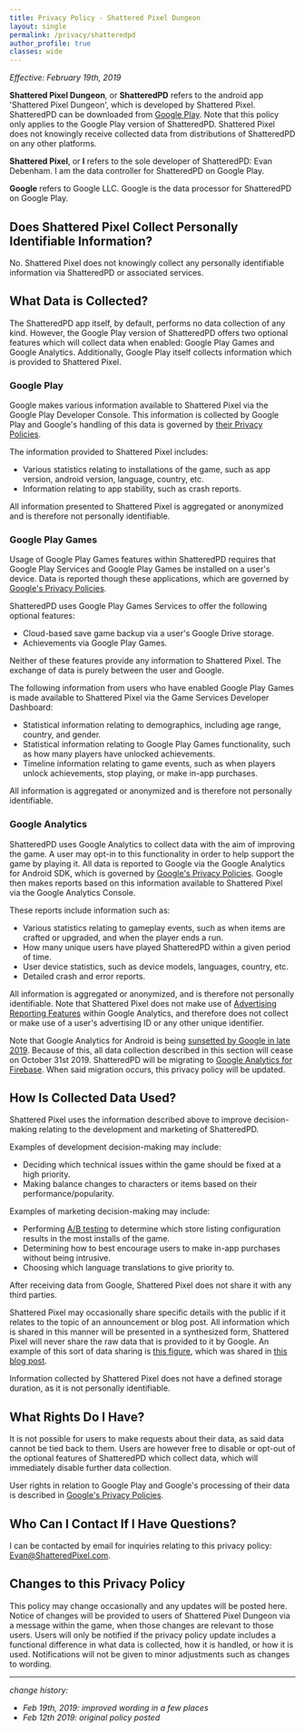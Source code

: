 ```yaml
---
title: Privacy Policy - Shattered Pixel Dungeon
layout: single
permalink: /privacy/shatteredpd
author_profile: true
classes: wide
---
```

*Effective: February 19th, 2019*

**Shattered Pixel Dungeon**, or **ShatteredPD** refers to the android app 'Shattered Pixel Dungeon', which is developed by Shattered Pixel. ShatteredPD can be downloaded from [Google Play](https://play.google.com/store/apps/details?id=com.shatteredpixel.shatteredpixeldungeon). Note that this policy only applies to the Google Play version of ShatteredPD. Shattered Pixel does not knowingly receive collected data from distributions of ShatteredPD on any other platforms.

**Shattered Pixel**, or **I** refers to the sole developer of ShatteredPD: Evan Debenham. I am the data controller for ShatteredPD on Google Play.

**Google** refers to Google LLC. Google is the data processor for ShatteredPD on Google Play.

## Does Shattered Pixel Collect Personally Identifiable Information?

No. Shattered Pixel does not knowingly collect any personally identifiable information via ShatteredPD or associated services. 

## What Data is Collected?

The ShatteredPD app itself, by default, performs no data collection of any kind. However, the Google Play version of ShatteredPD offers two optional features which will collect data when enabled: Google Play Games and Google Analytics. Additionally, Google Play itself collects information which is provided to Shattered Pixel.

### Google Play
Google makes various information available to Shattered Pixel via the Google Play Developer Console. This information is collected by Google Play and Google's handling of this data is governed by [their Privacy Policies](https://policies.google.com/privacy). 

The information provided to Shattered Pixel includes:
- Various statistics relating to installations of the game, such as app version, android version, language, country, etc.
- Information relating to app stability, such as crash reports.

All information presented to Shattered Pixel is aggregated or anonymized and is therefore not personally identifiable.

### Google Play Games
Usage of Google Play Games features within ShatteredPD requires that Google Play Services and Google Play Games be installed on a user's device. Data is reported though these applications, which are governed by [Google's Privacy Policies](https://policies.google.com/privacy).

ShatteredPD uses Google Play Games Services to offer the following optional features:
- Cloud-based save game backup via a user's Google Drive storage.
- Achievements via Google Play Games.

Neither of these features provide any information to Shattered Pixel. The exchange of data is purely between the user and Google.

The following information from users who have enabled Google Play Games is made available to Shattered Pixel via the Game Services Developer Dashboard:
- Statistical information relating to demographics, including age range, country, and gender.
- Statistical information relating to Google Play Games functionality, such as how many players have unlocked achievements.
- Timeline information relating to game events, such as when players unlock achievements, stop playing, or make in-app purchases.

All information is aggregated or anonymized and is therefore not personally identifiable.

### Google Analytics
ShatteredPD uses Google Analytics to collect data with the aim of improving the game. A user may opt-in to this functionality in order to help support the game by playing it. All data is reported to Google via the Google Analytics for Android SDK, which is governed by [Google's Privacy Policies](https://policies.google.com/privacy). Google then makes reports based on this information available to Shattered Pixel via the Google Analytics Console.

These reports include information such as:
- Various statistics relating to gameplay events, such as when items are crafted or upgraded, and when the player ends a run.
- How many unique users have played ShatteredPD within a given period of time.
- User device statistics, such as device models, languages, country, etc.
- Detailed crash and error reports.

All information is aggregated or anonymized, and is therefore not personally identifiable. Note that Shattered Pixel does not make use of [Advertising Reporting Features](https://support.google.com/analytics/answer/3450482?hl=en) within Google Analytics, and therefore does not collect or make use of a user's advertising ID or any other unique identifier.

Note that Google Analytics for Android is being [sunsetted by Google in late 2019](https://support.google.com/firebase/answer/9167112). Because of this, all data collection described in this section will cease on October 31st 2019. ShatteredPD will be migrating to [Google Analytics for Firebase](https://firebase.google.com/docs/analytics/). When said migration occurs, this privacy policy will be updated.

## How Is Collected Data Used?

Shattered Pixel uses the information described above to improve decision-making relating to the development and marketing of ShatteredPD. 

Examples of development decision-making may include:
- Deciding which technical issues within the game should be fixed at a high priority.
- Making balance changes to characters or items based on their performance/popularity.

Examples of marketing decision-making may include:
- Performing [A/B testing](https://en.wikipedia.org/wiki/A/B_testing) to determine which store listing configuration results in the most installs of the game.
- Determining how to best encourage users to make in-app purchases without being intrusive.
- Choosing which language translations to give priority to.

After receiving data from Google, Shattered Pixel does not share it with any third parties.

Shattered Pixel may occasionally share specific details with the public if it relates to the topic of an announcement or blog post. All information which is shared in this manner will be presented in a synthesized form, Shattered Pixel will never share the raw data that is provided to it by Google. An example of this sort of data sharing is [this figure](/assets/images/2017/2017-09-14/survival-rates.png), which was shared in [this blog post](/blog/coming-soon-to-shattered-the-rogue-rework.html).

Information collected by Shattered Pixel does not have a defined storage duration, as it is not personally identifiable.

## What Rights Do I Have?

It is not possible for users to make requests about their data, as said data cannot be tied back to them. Users are however free to disable or opt-out of the optional features of ShatteredPD which collect data, which will immediately disable further data collection.

User rights in relation to Google Play and Google's processing of their data is described in [Google's Privacy Policies](https://policies.google.com/privacy).

## Who Can I Contact If I Have Questions?

I can be contacted by email for inquiries relating to this privacy policy: [Evan@ShatteredPixel.com](mailto:Evan@ShatteredPixel.com).

## Changes to this Privacy Policy

This policy may change occasionally and any updates will be posted here. Notice of changes will be provided to users of Shattered Pixel Dungeon via a message within the game, when those changes are relevant to those users. Users will only be notified if the privacy policy update includes a functional difference in what data is collected, how it is handled, or how it is used. Notifications will not be given to minor adjustments such as changes to wording.

---

*change history:*
- *Feb 19th, 2019: improved wording in a few places*
- *Feb 12th 2019: original policy posted*
